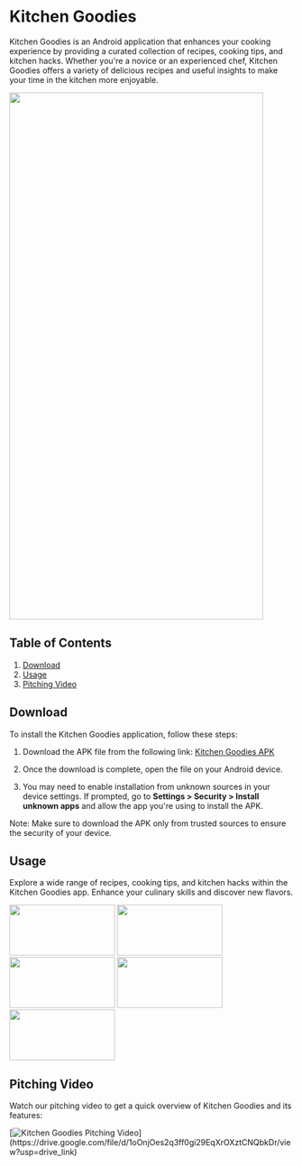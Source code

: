 # Kitchen Goodies

Kitchen Goodies is an Android application that enhances your cooking experience by providing a curated collection of recipes, cooking tips, and kitchen hacks. Whether you're a novice or an experienced chef, Kitchen Goodies offers a variety of delicious recipes and useful insights to make your time in the kitchen more enjoyable.

<img src="https://github.com/angelo-perez/elective_project/blob/master/GIF/Splash_Screen_AdobeExpress.gif" width="450" height="935" />

## Table of Contents

1. [Download](#installation)
2. [Usage](#usage)
3. [Pitching Video](#pitching-video)

## Download

To install the Kitchen Goodies application, follow these steps:

1. Download the APK file from the following link: [Kitchen Goodies APK](https://drive.google.com/file/d/15CYiVMCuK8rWEp0df149SAr_JxeJII5L/view?usp=drive_link)

2. Once the download is complete, open the file on your Android device.

3. You may need to enable installation from unknown sources in your device settings. If prompted, go to **Settings > Security > Install unknown apps** and allow the app you're using to install the APK.

Note: Make sure to download the APK only from trusted sources to ensure the security of your device.

## Usage

Explore a wide range of recipes, cooking tips, and kitchen hacks within the Kitchen Goodies app. Enhance your culinary skills and discover new flavors.

<img src="https://github.com/angelo-perez/elective_project/blob/master/GIF/Feature_1_AdobeExpress.gif" width="187" height="90" />

<img src="https://github.com/angelo-perez/elective_project/blob/master/GIF/Feature_2_High_AdobeExpress.gif" width="187" height="90" />

<img src="https://github.com/angelo-perez/elective_project/blob/master/GIF/Feature_3_AdobeExpress.gif" width="187" height="90" />

<img src="https://github.com/angelo-perez/elective_project/blob/master/GIF/Feature_4_AdobeExpress.gif" width="187" height="90" />

<img src="https://github.com/angelo-perez/elective_project/blob/master/GIF/Feature_5_High_AdobeExpress.gif" width="187" height="90" />

## Pitching Video

Watch our pitching video to get a quick overview of Kitchen Goodies and its features:

[![Kitchen Goodies Pitching Video]([https://drive.google.com/file/d/13_iZL-T-q8bBF6vq6gQ3QAmnoXginimA/view?usp=sharing](https://cdn.discordapp.com/attachments/869851005393707124/1190604629252255795/kg-logo-with-bg.png))](https://drive.google.com/file/d/1oOnjOes2q3ff0gi29EqXrOXztCNQbkDr/view?usp=drive_link)
